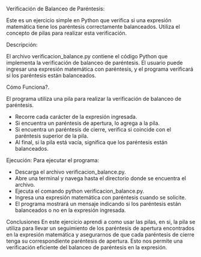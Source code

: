 Verificación de Balanceo de Paréntesis:

Este es un ejercicio simple en Python que verifica si una expresión matemática tiene los paréntesis correctamente balanceados. Utiliza el concepto de pilas para realizar esta verificación.

Descripción:

El archivo verificacion_balance.py contiene el código Python que implementa la verificación de balanceo de paréntesis. El usuario puede ingresar una expresión matemática con paréntesis, y el programa verificará si los paréntesis están balanceados.

Cómo Funciona?.

El programa utiliza una pila para realizar la verificación de balanceo de paréntesis.
- Recorre cada carácter de la expresión ingresada.
- Si encuentra un paréntesis de apertura, lo agrega a la pila.
- Si encuentra un paréntesis de cierre, verifica si coincide con el paréntesis superior de la pila.
- Al final, si la pila está vacía, significa que los paréntesis están balanceados.

Ejecución:
Para ejecutar el programa:
- Descarga el archivo verificacion_balance.py.
- Abre una terminal y navega hasta el directorio donde se encuentra el archivo.
- Ejecuta el comando python verificacion_balance.py.
- Ingresa una expresión matemática con paréntesis cuando se solicite.
- El programa mostrará un mensaje indicando si los paréntesis están balanceados o no en la expresión ingresada.

Conclusiones
En este ejercicio aprendi a como usar las pilas, en si, la pila se utiliza para llevar un seguimiento de los paréntesis de apertura encontrados en la expresión matemática y asegurarnos de que cada paréntesis de cierre tenga su correspondiente paréntesis de apertura. Esto nos permite una verificación eficiente del balanceo de paréntesis en la expresión.

